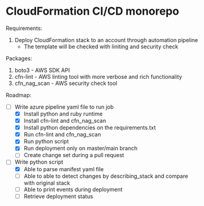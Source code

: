 # CloudFormation CI/CD monorepo

Requirements:
1. Deploy CloudFormation stack to an account through automation pipeline
    - The template will be checked with liniting and security check


Packages:
1. boto3 - AWS SDK API
2. cfn-lint - AWS linting tool with more verbose and rich functionality
3. cfn_nag_scan - AWS security check tool 


Roadmap:
- [ ]  Write azure pipeline yaml file to run job
    - [x] Install python and ruby runtime 
    - [x] Install cfn-lint and cfn_nag_scan
    - [x] Install python dependencies on the requirements.txt 
    - [x] Run cfn-lint and cfn_nag_scan 
    - [x] Run python script 
    - [x] Run deployment only on master/main branch 
    - [ ] Create change set during a pull request 
- [ ] Write python script 
    - [x] Able to parse manifest yaml file
    - [ ] Able to able to detect changes by describing_stack and compare with original stack
    - [ ] Able to print events during deployment 
    - [ ] Retrieve deployment status